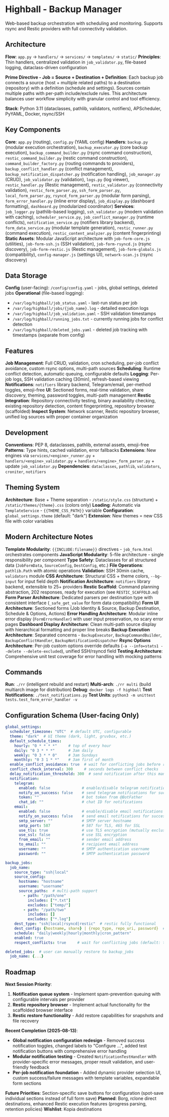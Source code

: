 # Highball - Backup Manager

Web-based backup orchestration with scheduling and monitoring. Supports rsync and Restic providers with full connectivity validation.

## Architecture

**Flow**: `app.py` → `handlers/` → `services/` → `templates/` → `static/`
**Principles**: Thin handlers, centralized validation in `job_validator.py`, file-based logging, dataclass-driven configuration

**Prime Directive - Job = Source + Destination + Definition**: Each backup job connects a source (host + multiple related paths) to a destination (repository) with a definition (schedule and settings). Sources contain multiple paths with per-path include/exclude rules. This architecture balances user workflow simplicity with granular control and tool efficiency.

**Stack**: Python 3.11 (dataclasses, pathlib, validators, notifiers), APScheduler, PyYAML, Docker, rsync/SSH

## Key Components

**Core**: `app.py` (routing), `config.py` (YAML config)
**Handlers**: `backup.py` (modular execution orchestration), `backup_executor.py` (core backup execution), `backup_command_builder.py` (rsync command construction), `restic_command_builder.py` (restic command construction), `command_builder_factory.py` (routing commands to providers), `backup_conflict_handler.py` (conflict management), `backup_notification_dispatcher.py` (notification handling), `job_manager.py` (CRUD), `job_validator.py` (validation), `logs.py` (log viewer), `restic_handler.py` (Restic management), `restic_validator.py` (connectivity validation), `restic_form_parser.py`, `ssh_form_parser.py`, `local_form_parser.py`, `rsyncd_form_parser.py` (modular form parsing), `form_error_handler.py` (inline error display), `job_display.py` (dashboard formatting), `dashboard.py` (modularized coordinator)
**Services**: `job_logger.py` (pathlib-based logging), `ssh_validator.py` (modern validation with caching), `scheduler_service.py`, `job_conflict_manager.py` (runtime conflicts), `notification_service.py` (notifiers library backend), `form_data_service.py` (modular template generation), `restic_runner.py` (command execution), `restic_content_analyzer.py` (content fingerprinting)
**Static Assets**: Modular JavaScript architecture with `job-form-core.js` (utilities), `job-form-ssh.js` (SSH validation), `job-form-rsyncd.js` (rsync discovery), `job-form-restic.js` (Restic management), `job-form-globals.js` (compatibility), `config-manager.js` (settings UI), `network-scan.js` (rsync discovery)

## Data Storage

**Config** (user-facing): `/config/config.yaml` - jobs, global settings, deleted jobs
**Operational** (file-based logging):
- `/var/log/highball/job_status.yaml` - last-run status per job  
- `/var/log/highball/jobs/{job_name}.log` - detailed execution logs
- `/var/log/highball/job_validation.yaml` - SSH validation timestamps
- `/var/log/highball/running_jobs.txt` - currently running jobs for conflict detection
- `/var/log/highball/deleted_jobs.yaml` - deleted job tracking with timestamps (separate from config)

## Features

**Job Management**: Full CRUD, validation, cron scheduling, per-job conflict avoidance, custom rsync options, multi-path sources
**Scheduling**: Runtime conflict detection, automatic queuing, configurable defaults
**Logging**: Per-job logs, SSH validation caching (30min), refresh-based viewing
**Notifications**: `notifiers` library backend, Telegram/email, per-method toggles, emoji-free
**UI**: Sectioned forms, real-time validation, share discovery, theming, password toggles, multi-path management
**Restic Integration**: Repository connectivity testing, binary availability checking, existing repository detection, content fingerprinting, repository browser (scaffolded)
**Inspect System**: Network scanner, Restic repository browser, unified log sources with proper container organization

## Development

**Conventions**: PEP 8, dataclasses, pathlib, external assets, emoji-free
**Patterns**: Type hints, cached validation, error fallbacks
**Extensions**: New engines via `services/<engine>_runner.py` + `handlers/<engine>_validator.py` + `handlers/<engine>_form_parser.py` + update `job_validator.py`
**Dependencies**: `dataclasses`, `pathlib`, `validators`, `croniter`, `notifiers`

## Theming System

**Architecture**: Base + Theme separation - `/static/style.css` (structure) + `/static/themes/{theme}.css` (colors only)
**Loading**: Automatic via `TemplateService` - `{{THEME_CSS_PATH}}` variable
**Configuration**: `global_settings.theme` (default: "dark")
**Extension**: New themes = new CSS file with color variables

## Modern Architecture Notes

**Template Modularity**: `{{INCLUDE:filename}}` directives - `job_form.html` orchestrates components
**JavaScript Modularity**: 5-file architecture - single responsibility per component
**Type Safety**: Dataclasses for all structured data (`JobFormData`, `SourceConfig`, `DestConfig`, etc.)
**File Operations**: `pathlib.Path` with atomic operations
**Validation**: SSH 30min cache, `validators` module
**CSS Architecture**: Structural CSS + theme colors, `--bg-input` for input field depth
**Notification Architecture**: `notifiers` library backend, extensible to 25+ providers
**Restic Scaffold**: Command planning abstraction, 202 responses, ready for execution (see `RESTIC_SCAFFOLD.md`)
**Form Parser Architecture**: Dedicated parsers per destination type with consistent interface (`_safe_get_value` for form data compatibility)
**Form UI Architecture**: Sectioned forms (Job Identity & Source, Backup Destination, Schedule & Options, Actions)
**Error Handling Architecture**: Modular inline error display (`FormErrorHandler`) with user input preservation, no scary error pages
**Dashboard Display Architecture**: Clean multi-path source display with hierarchical formatting and proper line breaks
**Backup Execution Architecture**: Separated concerns - `BackupExecutor`, `BackupCommandBuilder`, `BackupConflictHandler`, `BackupNotificationDispatcher`
**Rsync Options Architecture**: Per-job custom options override defaults (`-a --info=stats1 --delete --delete-excluded`), unified SSH/rsyncd field
**Testing Architecture**: Comprehensive unit test coverage for error handling with mocking patterns

## Commands

**Run**: `./rr` (intelligent rebuild and restart)
**Multi-arch**: `./rr multi` (build multiarch image for distribution)
**Debug**: `docker logs -f highball`
**Test Notifications**: `./test_notifications.py`
**Test Units**: `python3 -m unittest tests.test_form_error_handler -v`

## Configuration Schema (User-facing Only)

```yaml
global_settings:
  scheduler_timezone: "UTC"  # default UTC, configurable
  theme: "dark"  # UI theme (dark, light, gruvbox, etc.)
  default_schedule_times:
    hourly: "0 * * * *"     # top of every hour
    daily: "0 3 * * *"      # 3am daily
    weekly: "0 3 * * 0"     # 3am Sundays
    monthly: "0 3 1 * *"    # 3am first of month
  enable_conflict_avoidance: true  # wait for conflicting jobs before running
  conflict_check_interval: 300     # seconds between conflict checks
  delay_notification_threshold: 300  # send notification after this many seconds delay
  notification:
    telegram:
      enabled: false              # enable/disable telegram notifications
      notify_on_success: false    # send telegram notifications for successful jobs
      token: ""                   # bot token from @BotFather
      chat_id: ""                 # chat ID for notifications
    email:
      enabled: false              # enable/disable email notifications
      notify_on_success: false    # send email notifications for successful jobs
      smtp_server: ""             # SMTP server hostname
      smtp_port: 587              # 587 for TLS, 465 for SSL
      use_tls: true               # use TLS encryption (mutually exclusive with SSL)
      use_ssl: false              # use SSL encryption
      from_email: ""              # sender email address
      to_email: ""                # recipient email address
      username: ""                # SMTP authentication username
      password: ""                # SMTP authentication password

backup_jobs:
  job_name:
    source_type: "ssh|local"
    source_config: 
      hostname: "hostname" 
      username: "username"
      source_paths:  # multi-path support
        - path: "/path/one"
          includes: ["*.txt"]
          excludes: ["temp/"]
        - path: "/path/two"
          includes: []
          excludes: ["*.log"]
    dest_type: "ssh|local|rsyncd|restic"  # restic fully functional
    dest_config: {hostname, share} | {repo_type, repo_uri, password}  # explicit destinations
    schedule: "daily|weekly|hourly|monthly|cron_pattern"
    enabled: true
    respect_conflicts: true     # wait for conflicting jobs (default: true)

deleted_jobs:  # user can manually restore to backup_jobs
  job_name: {...}
```

## Roadmap

**Next Session Priority**: 
1. **Notification queue system** - Implement spam-prevention queuing with configurable intervals per provider
2. **Restic repository browser** - Implement actual functionality for the scaffolded browser interface  
3. **Restic restore functionality** - Add restore capabilities for snapshots and file recovery

**Recent Completion (2025-08-13)**:
- **Global notification configuration redesign** - Removed success notification toggles, changed labels to "Configure <provider>...", added test notification buttons with comprehensive error handling
- **Modular notification testing** - Created `NotificationTestHandler` with provider-specific error messages, proper result validation, and user-friendly feedback
- **Per-job notification foundation** - Added dynamic provider selection UI, custom success/failure messages with template variables, expandable form sections

**Future Priorities**: Section-specific save buttons for configuration (spot-save individual sections instead of full form save)
**Planned**: Borg, rclone direct destinations, enhanced Restic execution features (progress parsing, retention policies)
**Wishlist**: Kopia destinations

